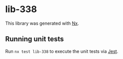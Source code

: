 # lib-338

This library was generated with [Nx](https://nx.dev).

## Running unit tests

Run `nx test lib-338` to execute the unit tests via [Jest](https://jestjs.io).
